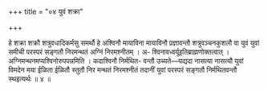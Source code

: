 +++
title = "०४ युवं शक्रा"

+++

हे शक्रा शक्रौ शत्रुवधादिकर्मसु समर्थौ हे अश्विनौ मायाविना मायाविनौ प्रज्ञावन्तौ शत्रुवञ्चनकुशलौ वा युवं युवां समीची परस्परं सङ्गतौ निरमन्थतं अग्निं निरमश्नीतम् । अ- श्विनावध्वर्यूइतिब्राह्मणोक्तत्वात् । अग्निमन्थनमप्यश्विनोरुपपन्नमिति । कदाश्विनौ निर्मथित- वन्तौ उच्यते—यद्यदा नासत्या नासत्यौ युवां विमदेन मया ईळिता ईळितौ स्तुतौ निर मन्थतं निरमश्नीतं तदानीं युवां परस्परं सङ्गतौ निर्मथितवन्तौ स्थइत्यर्थः ॥ ४ ॥